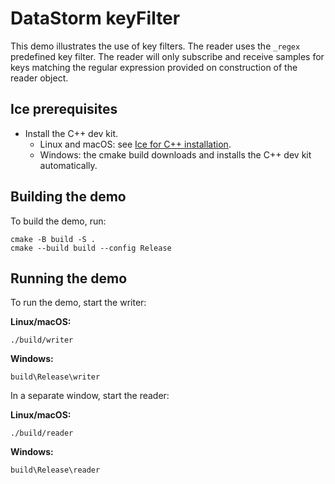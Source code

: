 # DataStorm keyFilter

This demo illustrates the use of key filters. The reader uses the `_regex` predefined key filter. The reader will only
subscribe and receive samples for keys matching the regular expression provided on construction of the reader object.

## Ice prerequisites

- Install the C++ dev kit.
  - Linux and macOS: see [Ice for C++ installation].
  - Windows: the cmake build downloads and installs the C++ dev kit automatically.

## Building the demo

To build the demo, run:

```shell
cmake -B build -S .
cmake --build build --config Release
```

## Running the demo

To run the demo, start the writer:

**Linux/macOS:**

```shell
./build/writer
```

**Windows:**

```shell
build\Release\writer
```

In a separate window, start the reader:

**Linux/macOS:**

```shell
./build/reader
```

**Windows:**

```shell
build\Release\reader
```

[Ice for C++ installation]: https://github.com/zeroc-ice/ice/blob/main/NIGHTLY.md#ice-for-c
